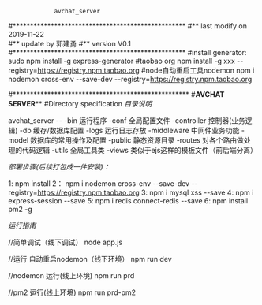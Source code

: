                 
                 avchat_server

#**************************************************
#** last    modify   on  2019-11-22   
#** update  by       郭建勇
#** version          V0.1 
#**************************************************
#install  generator:
  sudo npm install -g express-generator
#taobao org
  npm install -g  xxx  --registry=https://registry.npm.taobao.org
#node自动重启工具nodemon
 npm i   nodemon cross-env --save-dev   --registry=https://registry.npm.taobao.org  


#***************************************************
#******************AVCHAT SERVER********************
#Directory specification
*目录说明*

avchat_server --
 		-bin                   运行程序
		-conf		       全局配置文件
		-controller            控制器(业务逻辑)
		-db                    缓存/数据库配置
		-logs                  运行日志存放
		-middleware            中间件业务功能
		-model                 数据库的常用操作及配置
		-public		       静态资源目录 
		-routes		       对各个路由做处理的代码逻辑
		-utils		       全局工具类
		-views		       类似于ejs这样的模板文件（前后端分离）

*部署步骤(后续打包成一件安装)：*

1:  npm  install 
2： npm  i       nodemon cross-env --save-dev   --registry=https://registry.npm.taobao.org
3:  npm  i       mysql xss --save 
4:  npm  i       express-session --save 
5:  npm  i       redis connect-redis  --save 
6:  npm  install pm2  -g 



*运行指南*

//简单调试（线下调试）
node app.js

//运行 自动重启nodemon（线下环境）
npm  run  dev

//nodemon 运行(线上环境)
npm run prd

//pm2 运行(线上环境)
npm  run  prd-pm2 


